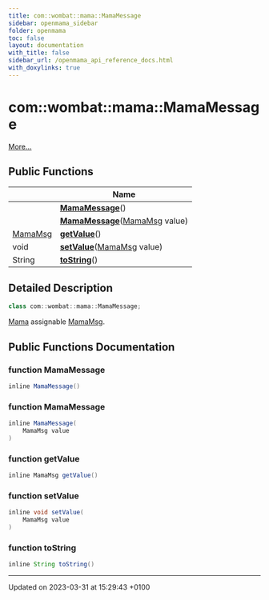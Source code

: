 ```yaml
---
title: com::wombat::mama::MamaMessage
sidebar: openmama_sidebar
folder: openmama
toc: false
layout: documentation
with_title: false
sidebar_url: /openmama_api_reference_docs.html
with_doxylinks: true
---
```


# com::wombat::mama::MamaMessage



 [More...](#detailed-description)

## Public Functions

|                | Name           |
| -------------- | -------------- |
| | **[MamaMessage](classcom_1_1wombat_1_1mama_1_1MamaMessage.html#function-mamamessage)**() |
| | **[MamaMessage](classcom_1_1wombat_1_1mama_1_1MamaMessage.html#function-mamamessage)**([MamaMsg](classcom_1_1wombat_1_1mama_1_1MamaMsg.html) value) |
| [MamaMsg](classcom_1_1wombat_1_1mama_1_1MamaMsg.html) | **[getValue](classcom_1_1wombat_1_1mama_1_1MamaMessage.html#function-getvalue)**() |
| void | **[setValue](classcom_1_1wombat_1_1mama_1_1MamaMessage.html#function-setvalue)**([MamaMsg](classcom_1_1wombat_1_1mama_1_1MamaMsg.html) value) |
| String | **[toString](classcom_1_1wombat_1_1mama_1_1MamaMessage.html#function-tostring)**() |

## Detailed Description

```java
class com::wombat::mama::MamaMessage;
```


[Mama](classcom_1_1wombat_1_1mama_1_1Mama.html) assignable [MamaMsg](classcom_1_1wombat_1_1mama_1_1MamaMsg.html). 

## Public Functions Documentation

### function MamaMessage

```java
inline MamaMessage()
```


### function MamaMessage

```java
inline MamaMessage(
    MamaMsg value
)
```


### function getValue

```java
inline MamaMsg getValue()
```


### function setValue

```java
inline void setValue(
    MamaMsg value
)
```


### function toString

```java
inline String toString()
```


-------------------------------

Updated on 2023-03-31 at 15:29:43 +0100